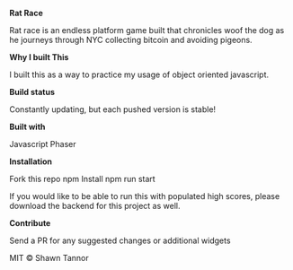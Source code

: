 **Rat Race**

Rat race is an endless platform game built that chronicles woof the dog as he journeys through NYC collecting bitcoin and avoiding pigeons.

**Why I built This**

I built this as a way to practice my usage of object oriented javascript. 

**Build status**

Constantly updating, but each pushed version is stable!

**Built with**

Javascript 
Phaser

**Installation**

Fork this repo 
npm Install 
npm run start

If you would like to be able to run this with populated high scores, please download the backend for this project as well.

**Contribute**

Send a PR for any suggested changes or additional widgets

MIT © Shawn Tannor
